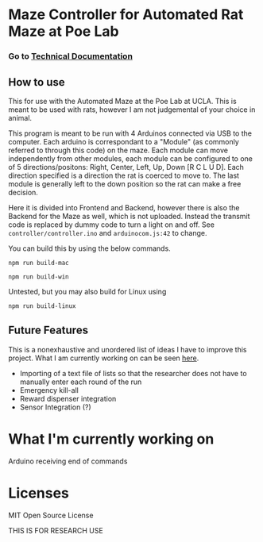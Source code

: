 # Maze Controller for Automated Rat Maze at Poe Lab

### Go to [Technical Documentation](https://github.com/vedantmathur/maze-controller/wiki)

## How to use

This for use with the Automated Maze at the Poe Lab at UCLA. This is meant to be used with rats, however I am not judgemental of your choice in animal.

This program is meant to be run with 4 Arduinos connected via USB to the computer. Each arduino is correspondant to a "Module" (as commonly referred to through this code) on the maze. Each module can move independently from other modules, each module can be configured to one of 5 directions/positons: Right, Center, Left, Up, Down [R C L U D]. Each direction specified is a direction the rat is coerced to move to. The last module is generally left to the down position so the rat can make a free decision.

Here it is divided into Frontend and Backend, however there is also the Backend for the Maze as well, which is not uploaded. Instead the transmit code is replaced by dummy code to turn a light on and off. See `controller/controller.ino` and `arduinocom.js:42` to change.

You can build this by using the below commands.

```
npm run build-mac
```

```
npm run build-win
```

Untested, but you may also build for Linux using

```
npm run build-linux
```

## Future Features

This is a nonexhaustive and unordered list of ideas I have to improve this project. What I am currently working on can be seen [here](#What-I'm-currently-working-on).

-   Importing of a text file of lists so that the researcher does not have to manually enter each round of the run
-   Emergency kill-all
-   Reward dispenser integration
-   Sensor Integration (?)

# What I'm currently working on

Arduino receiving end of commands

# Licenses

MIT Open Source License

THIS IS FOR RESEARCH USE
